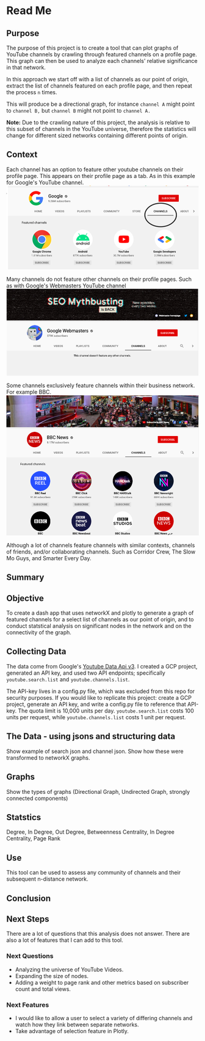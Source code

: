 # Read Me

## Purpose

The purpose of this project is to create a tool that can plot graphs of YouTube channels by crawling through featured channels on a profile page. This graph can then be used to analyze each channels' relative significance in that network. 

In this approach we start off with a list of channels as our point of origin, extract the list of channels featured on each profile page, and then repeat the process `n` times.

This will produce be a directional graph, for instance `channel A` might point to `channel B,` but `channel B` might not point to `channel A.`

**Note:** Due to the crawling nature of this project, the analysis is relative to this subset of channels in the YouTube universe, therefore the statistics will change for different sized networks containing different points of origin.


## Context
Each channel has an option to feature other youtube channels on their profile page. This appears on their profile page as a tab. As in this example for Google's YouTube channel.
![image](images/sample-YT-featured-channels.png)

Many channels do not feature other channels on their profile pages. Such as with Google's Webmasters YouTube channel
![image](images/sample-YT-no-channels.png)

Some channels exclusively feature channels within their business network.
For example BBC.
![image](images/sample-YT-BBC.png)

Although a lot of channels feature channels with similar contexts, channels of friends, and/or collaborating channels. Such as Corridor Crew, The Slow Mo Guys, and Smarter Every Day.

## Summary

## Objective
To create a dash app that uses networkX and plotly to generate a graph of featured channels for a select list of channels as our point of origin, and to conduct statstical analysis on significant nodes in the network and on the connectivity of the graph.

## Collecting Data
The data come from Google's [Youtube Data Api v3](https://developers.google.com/youtube/v3/docs). I created a GCP project, generated an API key, and used two API endpoints; specifically `youtube.search.list` and `youtube.channels.list`.

The API-key lives in a config.py file, which was excluded from this repo for security purposes. If you would like to replicate this project: create a GCP project, generate an API key, and write a config.py file to reference that API-key. The quota limit is 10,000 units per day. `youtube.search.list` costs 100 units per request, while `youtube.channels.list` costs 1 unit per request.

## The Data - using jsons and structuring data
Show example of search json and channel json.
Show how these were transformed to networkX graphs.

## Graphs

Show the types of graphs (Directional Graph, Undirected Graph, strongly connected components)

## Statstics

Degree, In Degree, Out Degree, Betweenness Centrality, In Degree Centrality, Page Rank

## Use
This tool can be used to assess any community of channels and their subsequent n-distance network. 

## Conclusion

## Next Steps

There are a lot of questions that this analysis does not answer. There are also a lot of features that I can add to this tool. 

### Next Questions
 - Analyzing the universe of YouTube Videos. 
 - Expanding the size of nodes.
 - Adding a weight to page rank and other metrics based on subscriber count and total views.

### Next Features
 - I would like to allow a user to select a variety of differing channels and watch how they link between separate networks. 
 - Take advantage of selection feature in Plotly.